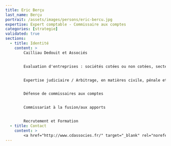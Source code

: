 ```yaml
---
title: Eric Berçu
last_name: Berçu
portrait: /assets/images/persons/eric-bercu.jpg
expertise: Expert comptable - Commissaire aux comptes
categories: [strategie]
validated: true
sections:
  - title: Identité
    content: >
        Cailliau Dedouit et Associés


        Evaluation d'entreprises : sociétés cotées ou non cotées, secteur : industrie, banque, services


        Expertise judiciaire / Arbitrage, en matières civile, pénale et disciplinaire


        Défense de commissaires aux comptes


        Commissariat à la fusion/aux apports


        Recrutement et Formation
  - title: Contact
    content: >
        <a href="http://www.cdassocies.fr/" target="_blank" rel="noreferrer">Site</a>
---
```

